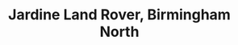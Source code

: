 ---
title: "Jardine Land Rover, Birmingham North"
url: /birmingham/jardine-land-rover-birmingham-north/
shop: Autohaus
---